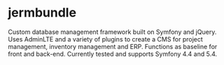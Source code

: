 # jermbundle

Custom database management framework built on Symfony and jQuery.  Uses AdminLTE and a variety of plugins to create a CMS for project management, inventory management and ERP.  Functions as baseline for front and back-end.  Currently tested and supports Symfony 4.4 and 5.4.
